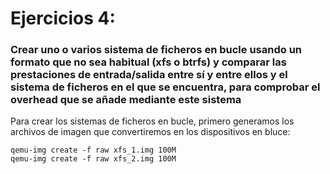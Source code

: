 # Ejercicios 4:
### Crear uno o varios sistema de ficheros en bucle usando un formato que no sea habitual (xfs o btrfs) y comparar las prestaciones de entrada/salida entre sí y entre ellos y el sistema de ficheros en el que se encuentra, para comprobar el overhead que se añade mediante este sistema

Para crear los sistemas de ficheros en bucle, primero generamos los archivos de imagen que convertiremos en los dispositivos en bluce:

```
qemu-img create -f raw xfs_1.img 100M
qemu-img create -f raw xfs_2.img 100M
```

